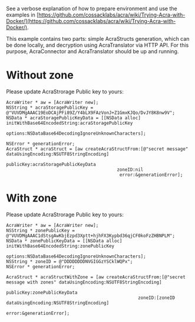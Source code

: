 See a verbose explanation of how to prepare environment and use the examples in [https://github.com/cossacklabs/acra/wiki/Trying-Acra-with-Docker/](https://github.com/cossacklabs/acra/wiki/Trying-Acra-with-Docker/). 

This example contains two parts: simple AcraStructs generation, which can be done locally, and decryption using AcraTranslator via HTTP API. For this purpose, AcraConnector and AcraTranslator should be up and running.
  
# Without zone

Please update AcraStrorage Public key to yours:

```objc
AcraWriter * aw = [AcraWriter new];
NSString * acraStoragePublicKey = @"VUVDMgAAAC19EoDCAjPFi89Z/Y4bLX9FAzVonJ+Z1GmxKJQo/DvJY8K8nw9V";
NSData * acraStoragePublicKeyData = [[NSData alloc] initWithBase64EncodedString:acraStoragePublicKey
                                                                      options:NSDataBase64DecodingIgnoreUnknownCharacters];

NSError * generationError;
AcraStruct * acraStruct = [aw createAcraStructFrom:[@"secret message" dataUsingEncoding:NSUTF8StringEncoding]
                                       publicKey:acraStoragePublicKeyData
                                          zoneID:nil
                                           error:&generationError];
```


# With zone

Please update AcraStrorage Public key to yours:

```
AcraWriter * aw = [AcraWriter new];
NSString * zonePublicKey = @"VUVDMgAAAC1dStsgAwKbjEzpd3Xptt+hjhFX3Kypbd36qjCF0koFzZHBNPLM";
NSData * zonePublicKeyData = [[NSData alloc] initWithBase64EncodedString:zonePublicKey
                                                               options:NSDataBase64DecodingIgnoreUnknownCharacters];
NSString * zoneID = @"DDDDDDDDNVGIGGzYSCklWQPx";
NSError * generationError;

AcraStruct * acraStructWithZone = [aw createAcraStructFrom:[@"secret message with zones" dataUsingEncoding:NSUTF8StringEncoding]
                                               publicKey:zonePublicKeyData
                                                  zoneID:[zoneID dataUsingEncoding:NSUTF8StringEncoding]
                                                   error:&generationError];
```